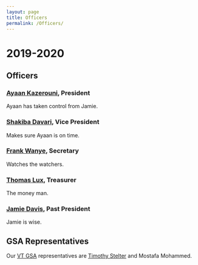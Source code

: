 ```yaml
---
layout: page
title: Officers
permalink: /Officers/
---
```


# 2019-2020

## Officers

### [Ayaan Kazerouni](https://people.cs.vt.edu/ayaan/), President

Ayaan has taken control from Jamie.

### [Shakiba Davari](https://sites.google.com/vt.edu/sdavari/home), Vice President

Makes sure Ayaan is on time.

### [Frank Wanye](https://ffrankies.github.io/), Secretary

Watches the watchers.

### [Thomas Lux](https://people.cs.vt.edu/tchlux/), Treasurer

The money man.

### [Jamie Davis](https://people.cs.vt.edu/~davisjam/), Past President

Jamie is wise.

## GSA Representatives

Our [VT GSA](http://blogs.lt.vt.edu/graduatestudentassembly/) representatives are [Timothy Stelter](http://people.cs.vt.edu/~tstelter/) and Mostafa Mohammed.
